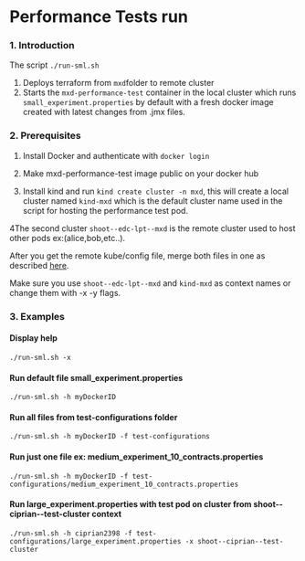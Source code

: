 # Performance Tests run 

### 1. Introduction
The script ```./run-sml.sh```  
1. Deploys terraform from ```mxd```folder to remote cluster 
2. Starts the ```mxd-performance-test``` container in the local cluster 
which runs ```small_experiment.properties``` by default with a fresh docker image created with latest changes from .jmx files. 

### 2. Prerequisites
1. Install Docker and authenticate with ```docker login```

2. Make mxd-performance-test image public on your docker hub

3. Install kind and run ```kind create cluster -n mxd```, this will create a local cluster named ```kind-mxd```
which is the default cluster name used in the script for hosting the performance test pod.

4The second cluster ```shoot--edc-lpt--mxd```  is the remote cluster used to host other pods ex:(alice,bob,etc..).

After you get the remote kube/config file, merge both files in one as described [here](https://blog.thenets.org/managing-multiples-kubernetes-clusters-with-kubectl/).

Make sure you use ```shoot--edc-lpt--mxd``` and ```kind-mxd``` as context names or change them with -x -y flags.

### 3. Examples

#### Display help
```./run-sml.sh -x```

#### Run default file small_experiment.properties
```./run-sml.sh -h myDockerID```

#### Run all files from test-configurations folder
```./run-sml.sh -h myDockerID -f test-configurations```

#### Run just one file ex:  medium_experiment_10_contracts.properties
```./run-sml.sh -h myDockerID -f test-configurations/medium_experiment_10_contracts.properties```

#### Run large_experiment.properties with test pod on cluster from shoot--ciprian--test-cluster context
```./run-sml.sh -h ciprian2398 -f test-configurations/large_experiment.properties -x shoot--ciprian--test-cluster```




